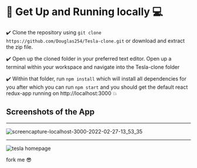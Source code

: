 # :rocket: Get Up and Running locally :computer:

:heavy_check_mark: Clone the repository using `git clone https://github.com/Douglas254/Tesla-clone.git` or download and extract the zip file.

:heavy_check_mark: Open up the cloned folder in your preferred text editor. Open up a terminal within your workspace and navigate into the Tesla-clone folder 

:heavy_check_mark: Within that folder, run `npm install` which will install all dependencies for you after which you can run `npm start` and you should get the default react redux-app running on http://localhost:3000 :boom:


## Screenshots of the App
---
![screencapture-localhost-3000-2022-02-27-13_53_35](https://user-images.githubusercontent.com/51504850/155879526-328d616c-0b27-4bfc-bcc5-bffa8a821239.png)

---

![tesla homepage](https://user-images.githubusercontent.com/51504850/155880573-5e415328-db6b-4a4b-8bf9-cbac22aa96c8.png)

fork me :sunglasses:

